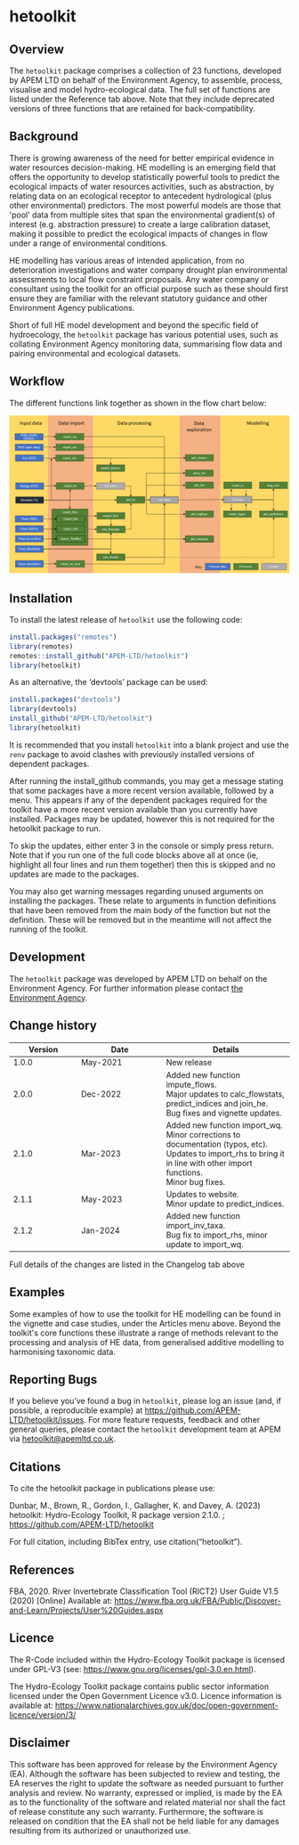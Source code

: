 
<!-- index.md is generated from index.Rmd. Please edit that file -->

# hetoolkit

<!-- badges: start -->
<!-- badges: end -->

## Overview

The `hetoolkit` package comprises a collection of 23 functions,
developed by APEM LTD on behalf of the Environment Agency, to assemble,
process, visualise and model hydro-ecological data. The full set of
functions are listed under the Reference tab above. Note that they
include deprecated versions of three functions that are retained for
back-compatibility.

## Background 

There is growing awareness of the need for better empirical evidence in water resources decision-making. HE modelling is an emerging field that offers the opportunity to develop statistically powerful tools to predict the ecological impacts of water resources activities, such as abstraction, by relating data on an ecological receptor to antecedent hydrological (plus other environmental) predictors. The most powerful models are those that 'pool' data from multiple sites that span the environmental gradient(s) of interest (e.g. abstraction pressure) to create a large calibration dataset, making it possible to predict the ecological impacts of changes in flow under a range of environmental conditions.  

HE modelling has various areas of intended application, from no deterioration investigations and water company drought plan environmental assessments to local flow constraint proposals. Any water company or consultant using the toolkit for an official purpose such as these should first ensure they are familiar with the relevant statutory guidance and other Environment Agency publications. 

Short of full HE model development and beyond the specific field of hydroecology, the `hetoolkit` package has various potential uses, such as collating Environment Agency monitoring data, summarising flow data and pairing environmental and ecological datasets. 

## Workflow

The different functions link together as shown in the flow chart below:

![](./man/figures/FlowChart_v01.png)

## Installation

To install the latest release of `hetoolkit` use the following code:

``` r
install.packages("remotes")
library(remotes)
remotes::install_github("APEM-LTD/hetoolkit")
library(hetoolkit)
```

As an alternative, the ‘devtools’ package can be used:

``` r
install.packages("devtools")
library(devtools)
install_github("APEM-LTD/hetoolkit")
library(hetoolkit)
```

It is recommended that you install `hetoolkit` into a blank project and
use the `renv` package to avoid clashes with previously installed
versions of dependent packages.

After running the install_github commands, you may get a message stating
that some packages have a more recent version available, followed by a
menu. This appears if any of the dependent packages required for the
toolkit have a more recent version available than you currently have
installed. Packages may be updated, however this is not required for the
hetoolkit package to run.

To skip the updates, either enter 3 in the console or simply press
return. Note that if you run one of the full code blocks above all at
once (ie, highlight all four lines and run them together) then this is
skipped and no updates are made to the packages.

You may also get warning messages regarding unused arguments on
installing the packages. These relate to arguments in function
definitions that have been removed from the main body of the function
but not the definition. These will be removed but in the meantime will
not affect the running of the toolkit.

## Development

The `hetoolkit` package was developed by APEM LTD on behalf on the
Environment Agency. For further information please contact [the
Environment
Agency](mailto:mailto:hydroecologyteam@environment-agency.gov.uk).

## Change history

<table>
<colgroup>
<col style="width: 24%" />
<col style="width: 30%" />
<col style="width: 45%" />
</colgroup>
<thead>
<tr class="header">
<th>Version</th>
<th>Date</th>
<th>Details</th>
</tr>
</thead>
<tbody>
<tr class="odd">
<td>1.0.0</td>
<td>May-2021</td>
<td>New release</td>
</tr>
<tr class="even">
<td>2.0.0</td>
<td>Dec-2022</td>
<td>Added new function impute_flows.<br />
Major updates to calc_flowstats, predict_indices and join_he.<br />
Bug fixes and vignette updates.</td>
</tr>
<tr class="odd">
<td>2.1.0</td>
<td>Mar-2023</td>
<td>Added new function import_wq.<br />
Minor corrections to documentation (typos, etc).<br />
Updates to import_rhs to bring it in line with other import
functions.<br />
Minor bug fixes.</td>
</tr>
<tr class="even">
<td>2.1.1</td>
<td>May-2023</td>
<td>Updates to website.<br />
Minor update to predict_indices.</td>
</tr>
<tr class="odd">
<td>2.1.2</td>
<td>Jan-2024</td>
<td>Added new function import_inv_taxa.<br />
Bug fix to import_rhs, minor update to import_wq.</td>
</tr>
</tbody>
</table>

Full details of the changes are listed in the Changelog tab above

## Examples

Some examples of how to use the toolkit for HE modelling can be found in the vignette and case studies, under the Articles menu above. Beyond the toolkit's core functions these illustrate a range of methods relevant to the processing and analysis of HE data, from generalised additive modelling to harmonising taxonomic data.

## Reporting Bugs

If you believe you’ve found a bug in `hetoolkit`, please log an issue
(and, if possible, a reproducible example) at
<https://github.com/APEM-LTD/hetoolkit/issues>. For more feature
requests, feedback and other general queries, please contact the
`hetoolkit` development team at APEM via <hetoolkit@apemltd.co.uk>.

## Citations

To cite the hetoolkit package in publications please use:

Dunbar, M., Brown, R., Gordon, I., Gallagher, K. and Davey, A. (2023)
hetoolkit: Hydro-Ecology Toolkit, R package version 2.1.0. ;
<https://github.com/APEM-LTD/hetoolkit>

For full citation, including BibTex entry, use citation(“hetoolkit”).

## References

FBA, 2020. River Invertebrate Classification Tool (RICT2) User Guide
V1.5 (2020) \[Online\] Available at:
<https://www.fba.org.uk/FBA/Public/Discover-and-Learn/Projects/User%20Guides.aspx>

## Licence

The R-Code included within the Hydro-Ecology Toolkit package is licensed
under GPL-V3 (see: <https://www.gnu.org/licenses/gpl-3.0.en.html>).

The Hydro-Ecology Toolkit package contains public sector information
licensed under the Open Government Licence v3.0. Licence information is
available at:
<https://www.nationalarchives.gov.uk/doc/open-government-licence/version/3/>

## Disclaimer

This software has been approved for release by the Environment Agency
(EA). Although the software has been subjected to review and testing,
the EA reserves the right to update the software as needed pursuant to
further analysis and review. No warranty, expressed or implied, is made
by the EA as to the functionality of the software and related material
nor shall the fact of release constitute any such warranty. Furthermore,
the software is released on condition that the EA shall not be held
liable for any damages resulting from its authorized or unauthorized
use.
